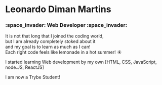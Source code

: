<h1> Leonardo Diman Martins </h3>

<h3> :space_invader: Web Developer :space_invader: </h3>

It is not that long that I joined the coding world, <br>
but I am already completely stoked about it <br>
and my goal is to learn as much as I can!
<br>
Each right code feels like lemonade in a hot summer! :sunny:

I started learning Web development by my own
[HTML, CSS, JavaScript, node.JS, ReactJS]

I am now a Trybe Student!

